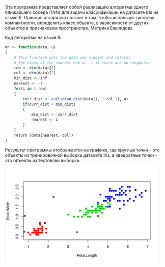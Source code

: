 Эта программа представляет собой реализацию алгоритма одного ближайшего соседа (1NN) для задачи классификации на датасете Iris на языке R.
Принцип алгоритма состоит в том, чтобы используя гиоптезу компактности, определить класс объекта, в зависимости от других объектов 
в признаковом пространстве. Метрика Евклидова.

Код алгоритма на языке R:
```R
nn <- function(data, u)
{
    # This function gets the data and a point and returns
    # the class of the nearest one or -1 if there are no neigbors.
    row <- dim(data)[1]
    col <- dim(data)[2]
    min_dist <- Inf
    nearest <- -1
    for(i in 1:row)
    {
        curr_dist <- euclidian_dist(data[i, 1:col-1], u)
        if(curr_dist < min_dist)
        {
            min_dist <- curr_dist
            nearest <- i
        }
    }
    return (data[nearest, col])
}
```
Результат программы отображается на графике, где круглые точки - это объекты из тренировочной выборки датасета Iris,
а квадратные точки - это объекты из тестововй выборки.
<img src='/img/plot.png'></img>
